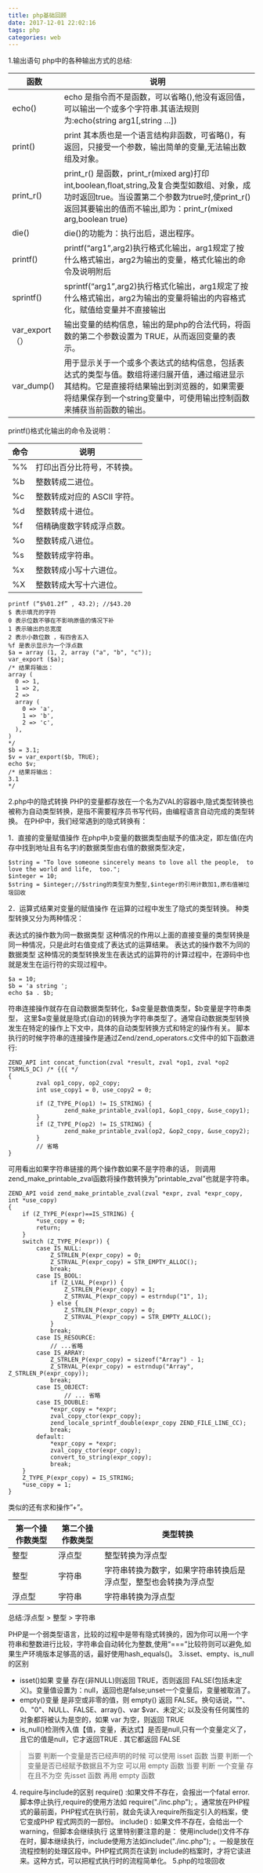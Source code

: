```yaml
---
title: php基础回顾
date: 2017-12-01 22:02:16
tags: php
categories: web
---
```

1.输出语句
php中的各种输出方式的总结:

函数	|说明
--|--
echo()|	echo 是指令而不是函数，可以省略(),他没有返回值，可以输出一个或多个字符串.其语法规则为:echo(string arg1[,string …])
print()|	print 其本质也是一个语言结构非函数，可省略()，有返回，只接受一个参数，输出简单的变量,无法输出数组及对象。
print_r()|	print_r() 是函数，print_r(mixed arg)打印int,boolean,float,string,及复合类型如数组、对象，成功时返回true。当设置第二个参数为true时,使print_r()返回其要输出的值而不输出,即为：print_r(mixed arg,boolean true)
die()|	die()的功能为：执行出后，退出程序。
printf()|	printf(“arg1”,arg2)执行格式化输出，arg1规定了按什么格式输出，arg2为输出的变量，格式化输出的命令及说明附后
sprintf()|	sprintf(“arg1”,arg2)执行格式化输出，arg1规定了按什么格式输出，arg2为输出的变量将输出的内容格式化，赋值给变量并不直接输出
var_export（）|	输出变量的结构信息，输出的是php的合法代码，将函数的第二个参数设置为 TRUE，从而返回变量的表示。
var_dump()|	用于显示关于一个或多个表达式的结构信息，包括表达式的类型与值。数组将递归展开值，通过缩进显示其结构。它是直接将结果输出到浏览器的，如果需要将结果保存到一个string变量中，可使用输出控制函数来捕获当前函数的输出。
<!--more-->
printf()格式化输出的命令及说明：

命令|说明
--|--
%%	|打印出百分比符号，不转换。
%b	|整数转成二进位。
%c	|整数转成对应的 ASCII 字符。
%d	|整数转成十进位。
%f	|倍精确度数字转成浮点数。
%o	|整数转成八进位。
%s	|整数转成字符串。
%x	|整数转成小写十六进位。
%X  |整数转成大写十六进位。
```
printf (“$%01.2f” , 43.2); //$43.20
$ 表示填充的字符
0 表示位数不够在不影响原值的情况下补
1 表示输出的总宽度
2 表示小数位数 ，有四舍五入
%f 是表示显示为一个浮点数
$a = array (1, 2, array ("a", "b", "c"));
var_export ($a);
/* 结果将输出：
array (
  0 => 1,
  1 => 2,
  2 => 
  array (
    0 => 'a',
    1 => 'b',
    2 => 'c',
  ),
)
*/
$b = 3.1;
$v = var_export($b, TRUE);
echo $v;
/* 结果将输出：
3.1
*/
```
2.php中的隐式转换
PHP的变量都存放在一个名为ZVAL的容器中,隐式类型转换也被称为自动类型转换，是指不需要程序员书写代码，由编程语言自动完成的类型转换。 在PHP中，我们经常遇到的隐式转换有：

1．直接的变量赋值操作
在php中,b变量的数据类型由赋予的值决定，即左值(在内存中找到地址且有名字)的数据类型由右值的数据类型决定，
```
$string = "To love someone sincerely means to love all the people,  to love the world and life,  too.";
$integer = 10;
$string = $integer;//$string的类型变为整型,$integer的引用计数加1,原右值被垃圾回收
```
2．运算式结果对变量的赋值操作
在运算的过程中发生了隐式的类型转换。
种类型转换又分为两种情况：

表达式的操作数为同一数据类型 这种情况的作用以上面的直接变量的类型转换是同一种情况，只是此时右值变成了表达式的运算结果。
表达式的操作数不为同的数据类型 这种情况的类型转换发生在表达式的运算符的计算过程中，在源码中也就是发生在运行符的实现过程中。
```
$a = 10;
$b = 'a string ';
echo $a . $b;
```
符串连接操作就存在自动数据类型转化，\$a变量是数值类型，\$b变量是字符串类型， 这里\$a变量就是隐式(自动)的转换为字符串类型了。通常自动数据类型转换发生在特定的操作上下文中，具体的自动类型转换方式和特定的操作有关。
脚本执行的时候字符串的连接操作是通过Zend/zend_operators.c文件中的如下函数进行:
```
ZEND_API int concat_function(zval *result, zval *op1, zval *op2 TSRMLS_DC) /* {{{ */
{           
        zval op1_copy, op2_copy;
        int use_copy1 = 0, use_copy2 = 0;
 
        if (Z_TYPE_P(op1) != IS_STRING) { 
                zend_make_printable_zval(op1, &op1_copy, &use_copy1);
        }           
        if (Z_TYPE_P(op2) != IS_STRING) { 
                zend_make_printable_zval(op2, &op2_copy, &use_copy2);
        }       
        // 省略
}
```
可用看出如果字符串链接的两个操作数如果不是字符串的话， 则调用zend_make_printable_zval函数将操作数转换为”printable_zval”也就是字符串。
```
ZEND_API void zend_make_printable_zval(zval *expr, zval *expr_copy, int *use_copy)
{
    if (Z_TYPE_P(expr)==IS_STRING) {
        *use_copy = 0;
        return;
    }
    switch (Z_TYPE_P(expr)) {
        case IS_NULL:
            Z_STRLEN_P(expr_copy) = 0;
            Z_STRVAL_P(expr_copy) = STR_EMPTY_ALLOC();
            break;
        case IS_BOOL:
            if (Z_LVAL_P(expr)) {
                Z_STRLEN_P(expr_copy) = 1;
                Z_STRVAL_P(expr_copy) = estrndup("1", 1);
            } else {
                Z_STRLEN_P(expr_copy) = 0;
                Z_STRVAL_P(expr_copy) = STR_EMPTY_ALLOC();
            }
            break;
        case IS_RESOURCE:
            // ...省略
        case IS_ARRAY:
            Z_STRLEN_P(expr_copy) = sizeof("Array") - 1;
            Z_STRVAL_P(expr_copy) = estrndup("Array", Z_STRLEN_P(expr_copy));
            break;
        case IS_OBJECT:
                // ... 省略
        case IS_DOUBLE:
            *expr_copy = *expr;
            zval_copy_ctor(expr_copy);
            zend_locale_sprintf_double(expr_copy ZEND_FILE_LINE_CC);
            break;
        default:
            *expr_copy = *expr;
            zval_copy_ctor(expr_copy);
            convert_to_string(expr_copy);
            break;
    }
    Z_TYPE_P(expr_copy) = IS_STRING;
    *use_copy = 1;
}
```
类似的还有求和操作”+”。

第一个操作数类型|	第二个操作数类型|	类型转换
--|--|--
整型|	浮点型|	整型转换为浮点型
整型|	字符串|	字符串转换为数字，如果字符串转换后是浮点型，整型也会转换为浮点型
浮点型|	字符串|	字符串转换为浮点型
总结:浮点型 > 整型 > 字符串

PHP是一个弱类型语言，比较的过程中是带有隐式转换的，因为你可以用一个字符串和整数进行比较，字符串会自动转化为整数,使用“===”比较符则可以避免,如果生产环境版本足够高的话，最好使用hash_equals()。
3.isset、empty、is_null的区别
- isset()如果 变量 存在(非NULL)则返回 TRUE，否则返回 FALSE(包括未定义)。变量值设置为：null，返回也是false;unset一个变量后，变量被取消了。
- empty()变量 是非空或非零的值，则 empty() 返回 FALSE。换句话说，""、0、"0"、NULL、FALSE、array()、var \$var、未定义; 以及没有任何属性的对象都将被认为是空的，如果 var 为空，则返回 TRUE
- is_null()检测传入值【值，变量，表达式】是否是null,只有一个变量定义了，且它的值是null，它才返回TRUE . 其它都返回 FALSE
>当要 判断一个变量是否已经声明的时候 可以使用 isset 函数 
当要 判断一个变量是否已经赋予数据且不为空 可以用 empty 函数 
当要 判断 一个变量 存在且不为空 先isset 函数 再用 empty 函数
4. require与include的区别
require() :如果文件不存在，会报出一个fatal error.脚本停止执行,require的使用方法如 require("./inc.php"); 。通常放在PHP程式的最前面，PHP程式在执行前，就会先读入require所指定引入的档案，使它变成PHP 程式网页的一部份。
 include() : 如果文件不存在，会给出一个 warning，但脚本会继续执行 这里特别要注意的是： 使用include()文件不存在时，脚本继续执行，include使用方法如include("./inc.php"); 。一般是放在流程控制的处理区段中。PHP程式网页在读到 include的档案时，才将它读进来。这种方式，可以把程式执行时的流程简单化。
5.php的垃圾回收